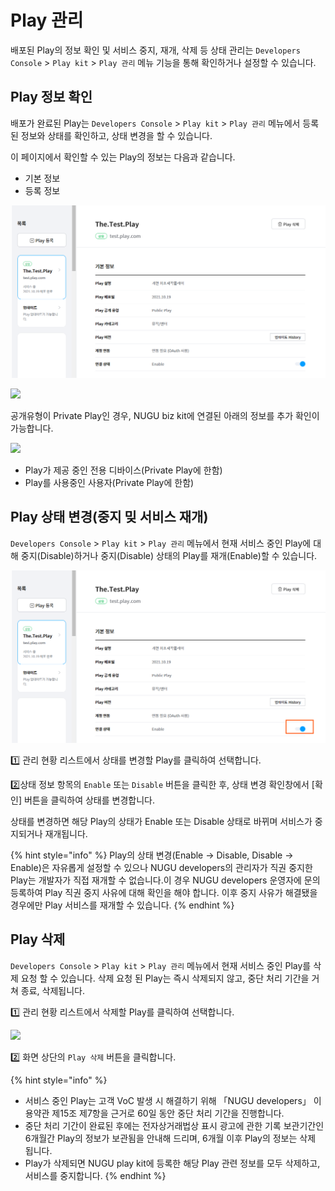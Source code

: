 # Play 관리

배포된 Play의 정보 확인 및 서비스 중지, 재개, 삭제 등 상태 관리는 `Developers Console` > `Play kit` > `Play 관리`  메뉴 기능을 통해 확인하거나 설정할 수 있습니다.

## Play 정보 확인 <a href="manage-a-playinformation" id="manage-a-playinformation"></a>

배포가 완료된 Play는 `Developers Console` > `Play kit` > `Play 관리`  메뉴에서 등록된 정보와 상태를 확인하고, 상태 변경을 할 수 있습니다.

이 페이지에서 확인할 수 있는 Play의 정보는 다음과 같습니다.

* 기본 정보
* 등록 정보&#x20;

![](../../.gitbook/assets/PlayManage.png)

![](../../.gitbook/assets/PlayManage2\_1.png)



공개유형이 Private Play인 경우, NUGU biz kit에 연결된 아래의 정보를 추가 확인이 가능합니다.

![](../../.gitbook/assets/privatecase\_1.png)

* Play가 제공 중인 전용 디바이스(Private Play에 한함)
* Play를 사용중인 사용자(Private Play에 한함)

## Play 상태 변경(중지  밎 서비스 재개) <a href="change-play-status" id="change-play-status"></a>

`Developers Console` > `Play kit` > `Play 관리`  메뉴에서 현재 서비스 중인 Play에 대해 중지(Disable)하거나 중지(Disable) 상태의 Play를 재개(Enable)할 수 있습니다.

![](../../.gitbook/assets/Playable.png)

1️⃣ 관리 현황 리스트에서 상태를 변경할 Play를 클릭하여 선택합니다.

2️⃣상태 정보 항목의 `Enable` 또는 `Disable` 버튼을 클릭한 후, 상태 변경 확인창에서 \[확인] 버튼을 클릭하여 상태를 변경합니다.

상태를 변경하면 해당 Play의 상태가 Enable 또는 Disable 상태로 바뀌며 서비스가 중지되거나 재개됩니다.

{% hint style="info" %}
Play의 상태 변경(Enable → Disable, Disable → Enable)은 자유롭게 설정할 수 있으나 NUGU developers의 관리자가 직권 중지한 Play는 개발자가 직접 재개할 수 없습니다.이 경우 NUGU developers 운영자에 문의 등록하여 Play 직권 중지 사유에 대해 확인을 해야 합니다. 이후 중지 사유가 해결됐을 경우에만 Play 서비스를 재개할 수 있습니다.
{% endhint %}

## Play 삭제 <a href="delete-a-play" id="delete-a-play"></a>

`Developers Console` > `Play kit` > `Play 관리`  메뉴에서 현재 서비스 중인 Play를 삭제 요청 할 수 있습니다. 삭제 요청 된 Play는 즉시 삭제되지 않고, 중단 처리 기간을 거쳐 종료, 삭제됩니다.

1️⃣ 관리 현황 리스트에서 삭제할 Play를 클릭하여 선택합니다.

![](../../.gitbook/assets/Playdelete\_2.png)

2️⃣ 화면 상단의 `Play 삭제` 버튼을 클릭합니다.

{% hint style="info" %}
* 서비스 중인 Play는 고객 VoC 발생 시 해결하기 위해 「NUGU developers」 이용약관 제15조 제7항을 근거로 60일 동안 중단 처리 기간을 진행합니다.
* 중단 처리 기간이 완료된 후에는 전자상거래법상 표시 광고에 관한 기록 보관기간인 6개월간 Play의 정보가 보관됨을 안내해 드리며, 6개월 이후 Play의 정보는 삭제 됩니다.
* Play가 삭제되면 NUGU play kit에 등록한 해당 Play 관련 정보를 모두 삭제하고, 서비스를 중지합니다.
{% endhint %}
